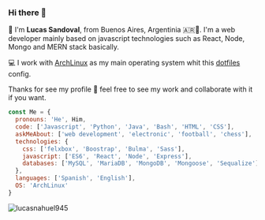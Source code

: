 ### Hi there 👋 

🧔 I'm **Lucas Sandoval**, from Buenos Aires, Argentinia 🇦🇷🧉. I'm a web developer mainly based on javascript technologies such as React, Node, Mongo and MERN stack basically.

💻 I work with [ArchLinux](https://archlinux.org/) as my main operating system whit this [dotfiles](https://github.com/LucasNahuel945/dotfiles) config.


Thanks for see my profile 🙂 feel free to see my work and collaborate with it if you want.

``` js
const Me = {
  pronouns: 'He', Him,
  code: ['Javascript', 'Python', 'Java', 'Bash', 'HTML', 'CSS'],
  askMeAbout: ['web development', 'electronic', 'football', 'chess'],
  technologies: {
    css: ['felxbox', 'Boostrap', 'Bulma', 'Sass'],
    javascript: ['ES6', 'React', 'Node', 'Express'],
    databases: ['MySQL', 'MariaDB', 'MongoDB', 'Mongoose', 'Sequalize'],
  },
  languages: ['Spanish', 'English'],
  OS: 'ArchLinux'
}
```
![lucasnahuel945](https://github-readme-stats.vercel.app/api?username=lucasnahuel945)
